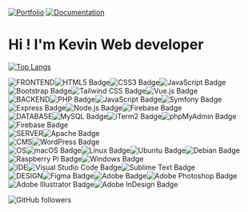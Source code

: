[![Portfolio](https://img.shields.io/badge/Portfolio-%23000000.svg?style=for-the-badge&logo=vue.js)](https://www.kevindb.dev/)
[![Documentation](https://img.shields.io/badge/Documentation-%23000000.svg?style=for-the-badge&logo=astro&logoColor=#BC52EE)](https://kevindebenedetti.github.io/documentation/)

# Hi ! I'm Kevin Web developer

[![Top Langs](https://github-readme-stats.vercel.app/api/top-langs/?username=kevindebenedetti&layout=compact&hide=javascript,html,css,mdx,smarty,shell,twig)](https://github.com/anuraghazra/github-readme-stats?vercelToolbarCode=YFMsFHjNd2JMULX)

![FRONTEND](https://img.shields.io/badge/-FRONTEND-474947?style=flat-square)![HTML5 Badge](https://img.shields.io/badge/HTML5-E34F26?logo=html5&logoColor=fff&style=flat-square)![CSS3 Badge](https://img.shields.io/badge/CSS3-1572B6?logo=css3&logoColor=fff&style=flat-square)![JavaScript Badge](https://img.shields.io/badge/JavaScript-F7DF1E?logo=javascript&logoColor=000&style=flat-square)![Bootstrap Badge](https://img.shields.io/badge/Bootstrap-7952B3?logo=bootstrap&logoColor=fff&style=flat-square)![Tailwind CSS Badge](https://img.shields.io/badge/Tailwind%20CSS-06B6D4?logo=tailwindcss&logoColor=fff&style=flat-square)![Vue.js Badge](https://img.shields.io/badge/Vue.js-4FC08D?logo=vuedotjs&logoColor=fff&style=flat-square) <br>
![BACKEND](https://img.shields.io/badge/-BACKEND-474947?style=flat-square)![PHP Badge](https://img.shields.io/badge/PHP-777BB4?logo=php&logoColor=fff&style=flat-square)![JavaScript Badge](https://img.shields.io/badge/JavaScript-F7DF1E?logo=javascript&logoColor=000&style=flat-square)![Symfony Badge](https://img.shields.io/badge/Symfony-000?logo=symfony&logoColor=fff&style=flat-square)![Express Badge](https://img.shields.io/badge/Express-000?logo=express&logoColor=fff&style=flat-square)![Node.js Badge](https://img.shields.io/badge/Node.js-393?logo=nodedotjs&logoColor=fff&style=flat-square)![Firebase Badge](https://img.shields.io/badge/Firebase-FFCA28?logo=firebase&logoColor=000&style=flat-square) <br>
![DATABASE](https://img.shields.io/badge/-DATABASE-474947?style=flat-square)![MySQL Badge](https://img.shields.io/badge/MySQL-4479A1?logo=mysql&logoColor=fff&style=flat-square)![iTerm2 Badge](https://img.shields.io/badge/iTerm2-000?logo=iterm2&logoColor=fff&style=flat-square)![phpMyAdmin Badge](https://img.shields.io/badge/phpMyAdmin-6C78AF?logo=phpmyadmin&logoColor=fff&style=flat-square)![Firebase Badge](https://img.shields.io/badge/Firebase-FFCA28?logo=firebase&logoColor=000&style=flat-square) <br>
![SERVER](https://img.shields.io/badge/-SERVER-474947?style=flat-square)![Apache Badge](https://img.shields.io/badge/Apache-D22128?logo=apache&logoColor=fff&style=flat-square) <br>
![CMS](https://img.shields.io/badge/-CMS-474947?style=flat-square)![WordPress Badge](https://img.shields.io/badge/WordPress-21759B?logo=wordpress&logoColor=fff&style=flat-square) <br>
![OS](https://img.shields.io/badge/-OS-474947?style=flat-square)![macOS Badge](https://img.shields.io/badge/macOS-000?logo=macos&logoColor=fff&style=flat-square)![Linux Badge](https://img.shields.io/badge/Linux-FCC624?logo=linux&logoColor=000&style=flat-square)![Ubuntu Badge](https://img.shields.io/badge/Ubuntu-E95420?logo=ubuntu&logoColor=fff&style=flat-square)![Debian Badge](https://img.shields.io/badge/Debian-A81D33?logo=debian&logoColor=fff&style=flat-square) ![Raspberry Pi Badge](https://img.shields.io/badge/Raspberry%20Pi-A22846?logo=raspberrypi&logoColor=fff&style=flat-square)![Windows Badge](https://img.shields.io/badge/Windows-0078D6?logo=windows&logoColor=fff&style=flat-square) <br>
![IDE](https://img.shields.io/badge/-IDE-474947?style=flat-square)![Visual Studio Code Badge](https://img.shields.io/badge/Visual%20Studio%20Code-007ACC?logo=visualstudiocode&logoColor=fff&style=flat-square)![Sublime Text Badge](https://img.shields.io/badge/Sublime%20Text-FF9800?logo=sublimetext&logoColor=fff&style=flat-square) <br>
![DESIGN](https://img.shields.io/badge/-DESIGN-474947?style=flat-square)![Figma Badge](https://img.shields.io/badge/Figma-F24E1E?logo=figma&logoColor=fff&style=flat-square)![Adobe Badge](https://img.shields.io/badge/Adobe-F00?logo=adobe&logoColor=fff&style=flat-square)![Adobe Photoshop Badge](https://img.shields.io/badge/Adobe%20Photoshop-31A8FF?logo=adobephotoshop&logoColor=fff&style=flat-square)![Adobe Illustrator Badge](https://img.shields.io/badge/Adobe%20Illustrator-FF9A00?logo=adobeillustrator&logoColor=fff&style=flat-square)![Adobe InDesign Badge](https://img.shields.io/badge/Adobe%20InDesign-F36?logo=adobeindesign&logoColor=fff&style=flat-square)

![GitHub followers](https://img.shields.io/github/followers/KevinDeBenedetti)
